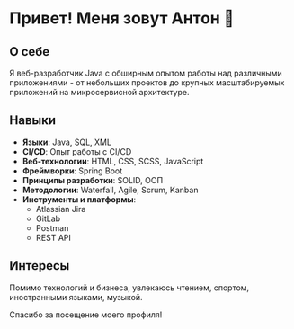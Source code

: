 # Привет! Меня зовут Антон 👋

## О себе
Я веб-разработчик Java с обширным опытом работы над различными приложениями - от небольших проектов до крупных масштабируемых приложений на микросервисной архитектуре.

## Навыки
- **Языки**: Java, SQL, XML
- **CI/CD**: Опыт работы с CI/CD
- **Веб-технологии**: HTML, CSS, SCSS, JavaScript
- **Фреймворки**: Spring Boot
- **Принципы разработки**: SOLID, ООП
- **Методологии**: Waterfall, Agile, Scrum, Kanban
- **Инструменты и платформы**:
  - Atlassian Jira
  - GitLab
  - Postman
  - REST API

## Интересы
Помимо технологий и бизнеса, увлекаюсь чтением, спортом, иностранными языками, музыкой.

Спасибо за посещение моего профиля!
